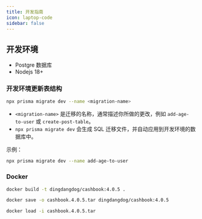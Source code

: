 ```yaml
---
title: 开发指南
icon: laptop-code
sidebar: false
---
```


## 开发环境

- Postgre 数据库
- Nodejs 18+

### 开发环境更新表结构

```sh
npx prisma migrate dev --name <migration-name>
```

- `<migration-name>` 是迁移的名称，通常描述你所做的更改，例如 `add-age-to-user` 或 `create-post-table`。
- `npx prisma migrate dev` 会生成 SQL 迁移文件，并自动应用到开发环境的数据库中。

示例：

```sh
npx prisma migrate dev --name add-age-to-user
```

### Docker

```sh
docker build -t dingdangdog/cashbook:4.0.5 .

docker save -o cashbook.4.0.5.tar dingdangdog/cashbook:4.0.5

docker load -i cashbook.4.0.5.tar
```
